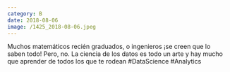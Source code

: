 ```yaml
--- 
category: B 
date: 2018-08-06 
image: /1425_2018-08-06.jpeg 
--- 
```


Muchos matemáticos recién graduados, o ingenieros ¡se creen que lo saben todo! Pero, no. La ciencia de los datos es todo un arte y hay mucho que aprender de todos los que te rodean #DataScience #Analytics